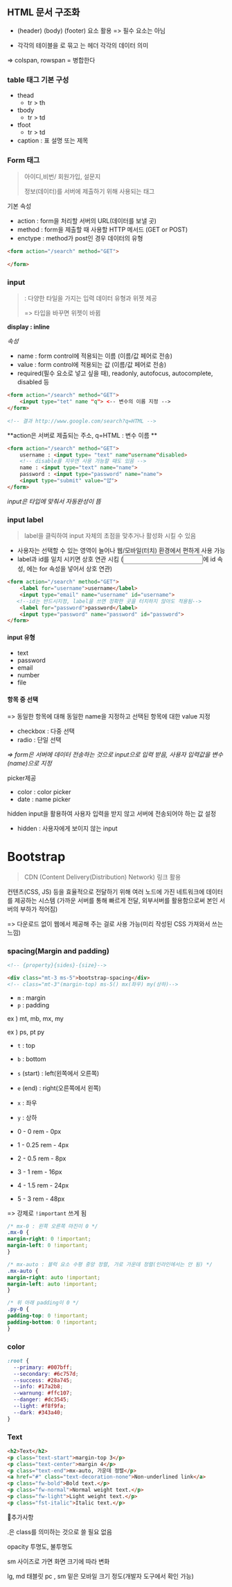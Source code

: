 ## HTML 문서 구조화

- <thead>(header) <tbody>(body) <tfoot>(footer) 요소 활용 => 필수 요소는 아님

- 각각의 테이블을 <tr>로 묶고 <th>는 헤더 <td> 각각의 데이터 의미

=> colspan, rowspan = 병합한다



### table 태그 기본 구성

- thead
  - tr > th
- tbody
  - tr > td
- tfoot
  - tr > td
- caption : 표 설명 또는 제목



### Form 태그

> 아이디,비번/ 회원가입, 설문지
>
> 정보(데이터)를 서버에 제출하기 위해 사용되는 태그

기본 속성

- action : form을 처리할 서버의 URL(데이터를 보낼 곳)
- method : form을 제출할 때 사용할 HTTP 메서드 (GET or POST)
- enctype : method가 post인 경우 데이터의 유형



```html
<form action="/search" method="GET">
    
</form>
```



### input 

> : 다양한 타일을 가지는 입력 데이터 유형과 위젯 제공
>
> => 타입을 바꾸면 위젯이 바뀜

**display : inline** 



*속성*

- name : form control에 적용되는 이름 (이름/값 페어로 전송)
- value : form control에 적용되는 값 (이름/값 페어로 전송)
- required(필수 요소로 넣고 싶을 때), readonly, autofocus, autocomplete, disabled 등

```html
<form action="/search" method="GET">
    <input type="tet" name "q"> <-- 변수의 이름 지정 -->
</form>
    
<!-- 결과 http://www.google.com/search?q=HTML -->
```

**action은 서버로 제출되는 주소, q=HTML : 변수 이름 **



```html
<form action="/search" method="GET">
    username : <input type= "text" name"username"disabled>
    <!-- disable를 지우면 사용 가능할 때도 있음 -->
    name : <input type="text" name="name">
    password : <input type="password" name="name">
    <input type="submit" value="얍">
</form>
```

*input은 타입에 맞춰서 자동완성이 뜸*



### input label

>  label을 클릭하여 input 자체의 초점을 맞추거나 활성화 시킬 수 있음

- 사용자는 선택할 수 있는 영역이 늘어나 웹/모바일(터치) 환경에서 편하게 사용 가능
- label과 id를 일치 시키면 상호 연관 시킴 (<input>에 id 속성, <label>에는 for 속성을 넣어서 상호 연관)



```html
<form action="/search" method="GET">
    <label for="username">username</label>
    <input type="email" name="username" id="username">
   <!--id는 반드시지정, label을 쓰면 정확한 곳을 터치하지 않아도 적용됨-->
    <label for="password">password</label>
    <input type="password" name="password" id="password">
</form>
```



#### input 유형

- text
- password
- email
- number
- file



#### 항목 중 선택

=> 동일한 항목에 대해 동일한 name을 지정하고 선택된 항목에 대한 value 지정

- checkbox : 다중 선택
-  radio : 단일 선택

*=> form은 서버에 데이터 전송하는 것으로 input으로 입력 받음, 사용자 입력값을 변수(name)으로 지정*



picker제공

- color : color picker
- date : name picker



hidden input을 활용하여 사용자 입력을 받지 않고 서버에 전송되어야 하는 값 설정

- hidden : 사용자에게 보이지 않는 input



# Bootstrap

> CDN (Content Delivery(Distribution) Network) 링크 활용

컨텐츠(CSS, JS) 등을 효율적으로 전달하기 위해 여러 노드에 가진 네트워크에 데이터를 제공하는 시스템 (가까운 서버를 통해 빠르게 전달, 외부서버를 활용함으로써 본인 서버의 부하가 적어짐)

=> 다운로드 없이 웹에서 제공해 주는 걸로 사용 가능(미리 작성된 CSS 가져와서 쓰는 느낌)



### spacing(Margin and padding)

```html
<!-- {property}{sides}-{size}-->

<div class="mt-3 ms-5">bootstrap-spacing</div>
<!-- class="mt-3"(margin-top) ms-5() mx(좌우) my(상하)-->
```



- `m` : margin
- `p` : padding



ex ) mt, mb, mx, my

ex ) ps, pt py



- `t` : top
- `b` : bottom
- `s` (start) : left(왼쪽에서 오른쪽)
- `e` (end) : right(오른쪽에서 왼쪽)
- `x` : 좌우
- `y` : 상하



- 0 - 0 rem - 0px
- 1 - 0.25 rem - 4px
- 2 - 0.5 rem - 8px
- 3 - 1 rem - 16px
- 4 - 1.5 rem - 24px
- 5 - 3 rem - 48px

=> 강제로 `!important` 쓰게 됨



```css
/* mx-0 : 왼쪽 오른쪽 마진이 0 */
.mx-0 {
margin-right: 0 !important;
margin-left: 0 !important;
}
```



```css
/* mx-auto : 블럭 요소 수평 중앙 정렬, 가로 가운데 정렬(인라인에서는 안 됨) */
.mx-auto {
margin-right: auto !important;
margin-left: auto !important;
}
```



```css
/* 위 아래 padding이 0 */
.py-0 {
padding-top: 0 !important;
padding-bottom: 0 !important;
}
```



### color

```css
:root {
  --primary: #007bff;
  --secondary: #6c757d;
  --success: #28a745;
  --info: #17a2b8;
  --warnung: #ffc107;
  --danger: #dc3545;
  --light: #f8f9fa;
  --dark: #343a40;
}
```



### Text

```html
<h2>Text</h2>
<p class="text-start">margin-top 3</p>
<p class="text-center">margin 4</p>
<p class="text-end">mx-auto, 가운데 정렬</p>
<a href="#" class="text-decoration-none">Non-underlined link</a>
<p class="fw-bold">Bold text.</p>
<p class="fw-normal">Normal weight text.</p>
<p class="fw-light">Light weight text.</p>
<p class="fst-italic">Italic text.</p>
```



📢추가사항

.은 class를 의미하는 것으로 쓸 필요 없음

opacity 투명도, 불투명도



sm 사이즈로 가면 화면 크기에 따라 변화

lg, md 태블릿 pc , sm 밑은 모바일 크기 정도(개발자 도구에서 확인 가능)



